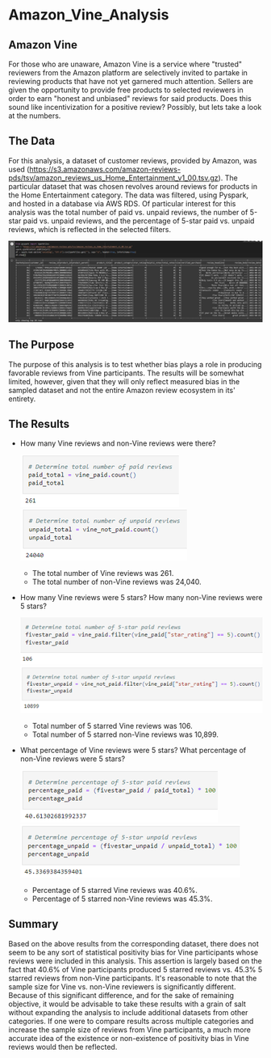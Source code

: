 # Amazon_Vine_Analysis

## Amazon Vine
For those who are unaware, Amazon Vine is a service where "trusted" reviewers from the Amazon platform are selectively invited to partake in reviewing products that have not yet garnered much attention. Sellers are given the opportunity to provide free products to selected reviewers in order to earn "honest and unbiased" reviews for said products. Does this sound like incentivization for a positive review? Possibly, but lets take a look at the numbers.

## The Data
For this analysis, a dataset of customer reviews, provided by Amazon, was used (https://s3.amazonaws.com/amazon-reviews-pds/tsv/amazon_reviews_us_Home_Entertainment_v1_00.tsv.gz). The particular dataset that was chosen revolves around reviews for products in the Home Entertainment category. The data was filtered, using Pyspark, and hosted in a database via AWS RDS. Of particular interest for this analysis was the total number of paid vs. unpaid reviews, the number of 5-star paid vs. unpaid reviews, and the percentage of 5-star paid vs. unpaid reviews, which is reflected in the selected filters.

![image](https://github.com/msaunders0/Amazon_Vine_Analysis/blob/main/Resources/dataset.png)

## The Purpose
The purpose of this analysis is to test whether bias plays a role in producing favorable reviews from Vine participants. The results will be somewhat limited, however, given that they will only reflect measured bias in the sampled dataset and not the entire Amazon review ecosystem in its' entirety.

## The Results

<ul>
  <li> How many Vine reviews and non-Vine reviews were there?</li>

![image](https://github.com/msaunders0/Amazon_Vine_Analysis/blob/main/Resources/total_paid.png)<br>
![image](https://github.com/msaunders0/Amazon_Vine_Analysis/blob/main/Resources/total_unpaid.png)
  
<ul>
    <li> The total number of Vine reviews was 261.</li>
    <li> The total number of non-Vine reviews was 24,040.</li>
   </ul>
</ul>
<ul>  
  <li> How many Vine reviews were 5 stars? How many non-Vine reviews were 5 stars?</li>
 
![image](https://github.com/msaunders0/Amazon_Vine_Analysis/blob/main/Resources/fivestar_paid.png)<br>
![image](https://github.com/msaunders0/Amazon_Vine_Analysis/blob/main/Resources/fivestar_unpaid.png)

<ul>
    <li> Total number of 5 starred Vine reviews was 106.</li>
    <li> Total number of 5 starred non-Vine reviews was 10,899. </li>
  </ul>
</ul>
<ul>
  <li> What percentage of Vine reviews were 5 stars? What percentage of non-Vine reviews were 5 stars?</li>
  
![image](https://github.com/msaunders0/Amazon_Vine_Analysis/blob/main/Resources/percentage_paid.png)<br>
![image](https://github.com/msaunders0/Amazon_Vine_Analysis/blob/main/Resources/percentage_unpaid.png)
  
  <ul>
    <li> Percentage of 5 starred Vine reviews was 40.6%.</li>
    <li> Percentage of 5 starred non-Vine reviews was 45.3%.</li>
  </ul>
</ul>
  
## Summary
Based on the above results from the corresponding dataset, there does not seem to be any sort of statistical positivity bias for Vine participants whose reviews were included in this analysis. This assertion is largely based on the fact that 40.6% of Vine participants produced 5 starred reviews vs. 45.3% 5 starred reviews from non-Vine participants. It's reasonable to note that the sample size for Vine vs. non-Vine reviewers is significantly different. Because of this significant difference, and for the sake of remaining objective, it would be advisable to take these results with a grain of salt without expanding the analysis to include additional datasets from other categories. If one were to compare results across multiple categories and increase the sample size of reviews from Vine participants, a much more accurate idea of the existence or non-existence of positivity bias in Vine reviews would then be reflected.
